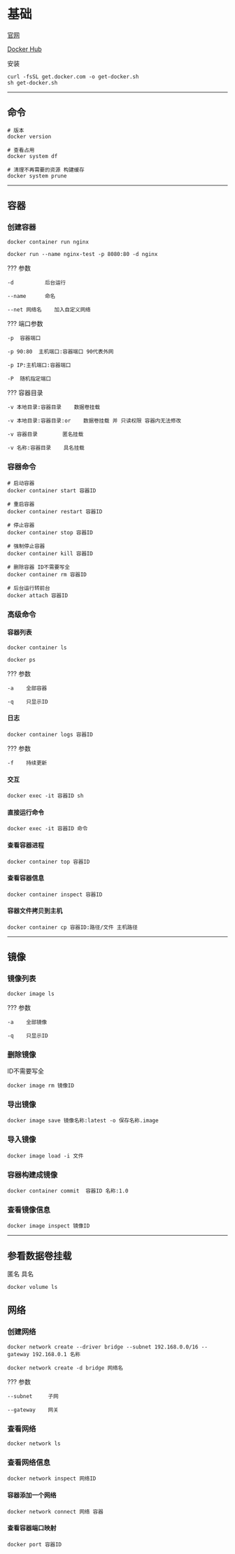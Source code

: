 # 基础

[官网](https://www.docker.com)

[Docker Hub](https://hub.docker.com)

安装

```shell
curl -fsSL get.docker.com -o get-docker.sh
sh get-docker.sh
```


------------------------------------------------
## 命令

```shell
# 版本
docker version

# 查看占用
docker system df

# 清理不再需要的资源 构建缓存
docker system prune
```

---
## 容器

### 创建容器


```shell
docker container run nginx

docker run --name nginx-test -p 8080:80 -d nginx
```

??? 参数

    -d          后台运行

    --name      命名
    
    --net 网络名    加入自定义网络


??? 端口参数

    -p  容器端口

    -p 90:80  主机端口:容器端口 90代表外网

    -p IP:主机端口:容器端口

    -P  随机指定端口


??? 容器目录

    -v 本地目录:容器目录    数据卷挂载

    -v 本地目录:容器目录:or    数据卷挂载 并 只读权限 容器内无法修改

    -v 容器目录        匿名挂载

    -v 名称:容器目录    具名挂载

### 容器命令

```shell
# 启动容器
docker container start 容器ID

# 重启容器
docker container restart 容器ID

# 停止容器
docker container stop 容器ID

# 强制停止容器
docker container kill 容器ID

# 删除容器 ID不需要写全
docker container rm 容器ID

# 后台运行转前台
docker attach 容器ID
```


### 高级命令

#### 容器列表

```shell
docker container ls

docker ps
```

??? 参数

    -a    全部容器

    -q    只显示ID

#### 日志

```shell
docker container logs 容器ID
```

??? 参数

    -f    持续更新

#### 交互

```shell
docker exec -it 容器ID sh
```

#### 直接运行命令

```shell
docker exec -it 容器ID 命令
```

#### 查看容器进程

```shell
docker container top 容器ID
```

#### 查看容器信息

```shell
docker container inspect 容器ID
```

#### 容器文件拷贝到主机

```shell
docker container cp 容器ID:路径/文件 主机路径
```

---
## 镜像

### 镜像列表

```shell
docker image ls
```

??? 参数

    -a    全部镜像

    -q    只显示ID

### 删除镜像

ID不需要写全

```shell
docker image rm 镜像ID
```

### 导出镜像

```shell
docker image save 镜像名称:latest -o 保存名称.image
```

### 导入镜像

```shell
docker image load -i 文件
```

### 容器构建成镜像

```shell
docker container commit  容器ID 名称:1.0
```

### 查看镜像信息

```shell
docker image inspect 镜像ID
```

---
## 参看数据卷挂载

匿名 具名

```shell
docker volume ls
```

## 网络

### 创建网络

```shell
docker network create --driver bridge --subnet 192.168.0.0/16 --gateway 192.168.0.1 名称

docker network create -d bridge 网络名

```

??? 参数

    --subnet     子网

    --gateway    网关

### 查看网络

```shell
docker network ls
```

### 查看网络信息

```shell
docker network inspect 网络ID
```

#### 容器添加一个网络

```shell
docker network connect 网络 容器
```

#### 查看容器端口映射

```shell
docker port 容器ID
```



